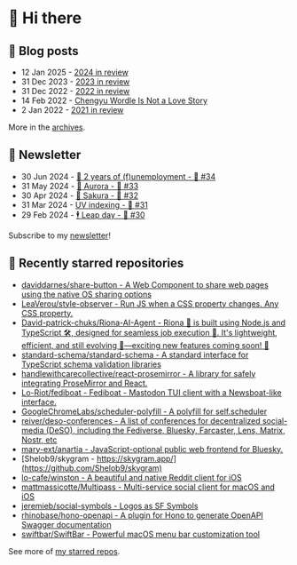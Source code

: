 # 👋 Hi there

## 📝 Blog posts

<!-- feed start -->
- 12 Jan 2025 - [2024 in review](https://cheeaun.com/blog/2025/01/2024-in-review/)
- 31 Dec 2023 - [2023 in review](https://cheeaun.com/blog/2023/12/2023-in-review/)
- 31 Dec 2022 - [2022 in review](https://cheeaun.com/blog/2022/12/2022-in-review/)
- 14 Feb 2022 - [Chengyu Wordle Is Not a Love Story](https://cheeaun.com/blog/2022/02/chengyu-wordle-is-not-a-love-story/)
- 2 Jan 2022 - [2021 in review](https://cheeaun.com/blog/2022/01/2021-in-review/)
<!-- feed end -->

More in the [archives](https://cheeaun.com/blog/archives/).

## 📰 Newsletter

<!-- newsletter start -->
- 30 Jun 2024 - [🎂 2 years of (f)unemployment - 🥫 #34](https://cheeaun.substack.com/p/2-years-of-funemployment-34)
- 31 May 2024 - [🌌 Aurora - 🥫 #33](https://cheeaun.substack.com/p/aurora-33)
- 30 Apr 2024 - [🌸 Sakura - 🥫 #32](https://cheeaun.substack.com/p/sakura-32)
- 31 Mar 2024 - [UV indexing - 🥫 #31](https://cheeaun.substack.com/p/uv-indexing-31)
- 29 Feb 2024 - [🕴️ Leap day - 🥫 #30](https://cheeaun.substack.com/p/leap-day-30)
<!-- newsletter end -->

Subscribe to my [newsletter](https://cheeaun.substack.com/)!

## 🌟 Recently starred repositories

<!-- starred repos start -->
- [daviddarnes/share-button - A Web Component to share web pages using the native OS sharing options](https://github.com/daviddarnes/share-button)
- [LeaVerou/style-observer - Run JS when a CSS property changes. Any CSS property.](https://github.com/LeaVerou/style-observer)
- [David-patrick-chuks/Riona-AI-Agent - Riona 🌸 is built using Node.js and TypeScript 🛠️, designed for seamless job execution 📸. It's lightweight, efficient, and still evolving 🚧—exciting new features coming soon! 🌟](https://github.com/David-patrick-chuks/Riona-AI-Agent)
- [standard-schema/standard-schema - A standard interface for TypeScript schema validation libraries](https://github.com/standard-schema/standard-schema)
- [handlewithcarecollective/react-prosemirror - A library for safely integrating ProseMirror and React.](https://github.com/handlewithcarecollective/react-prosemirror)
- [Lo-Riot/fediboat - Fediboat - Mastodon TUI client with a Newsboat-like interface.](https://github.com/Lo-Riot/fediboat)
- [GoogleChromeLabs/scheduler-polyfill - A polyfill for self.scheduler](https://github.com/GoogleChromeLabs/scheduler-polyfill)
- [reiver/deso-conferences - A list of conferences for decentralized social-media (DeSO), including the Fediverse, Bluesky, Farcaster, Lens, Matrix, Nostr, etc](https://github.com/reiver/deso-conferences)
- [mary-ext/anartia - JavaScript-optional public web frontend for Bluesky.](https://github.com/mary-ext/anartia)
- [Shelob9/skygram - https://skygram.app/](https://github.com/Shelob9/skygram)
- [lo-cafe/winston - A beautiful and native Reddit client for iOS](https://github.com/lo-cafe/winston)
- [mattmassicotte/Multipass - Multi-service social client for macOS and iOS](https://github.com/mattmassicotte/Multipass)
- [jeremieb/social-symbols - Logos as SF Symbols](https://github.com/jeremieb/social-symbols)
- [rhinobase/hono-openapi - A plugin for Hono to generate OpenAPI Swagger documentation](https://github.com/rhinobase/hono-openapi)
- [swiftbar/SwiftBar - Powerful macOS menu bar customization tool](https://github.com/swiftbar/SwiftBar)
<!-- starred repos end -->

See more of [my starred repos](https://github.com/stars/cheeaun/).
